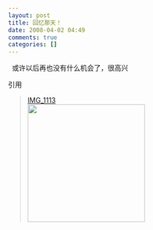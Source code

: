 ```yaml
---
layout: post
title: 回忆那天！
date: 2008-04-02 04:49
comments: true
categories: []
---
```

<p>  或许以后再也没有什么机会了，很高兴</p>
<p>引用</p>
<blockquote><a href="http://byfiles.storage.live.com/y1pR1bctqOFPi9k-ha4UCDX3W2ByssrpHs_hwq_fgO-1tG_pNpVBrtXD7mwCit8TSzhw8QzOi5erfQ">
IMG_1113</a><br/><a href="http://byfiles.storage.live.com/y1pR1bctqOFPi9k-ha4UCDX3W2ByssrpHs_hwq_fgO-1tG_pNpVBrtXD7mwCit8TSzhw8QzOi5erfQ">
<img src="http://byfiles.storage.live.com/y1pR1bctqOFPi9k-ha4UCDX3W2ByssrpHs_hwq_fgO-1tG_pNpVBrtXD7mwCit8TSzhw8QzOi5erfQ" width="240"/></a><br/></blockquote>
